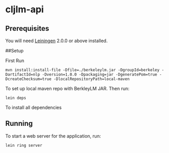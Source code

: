 # cljlm-api

## Prerequisites

You will need [Leiningen][] 2.0.0 or above installed.

[leiningen]: https://github.com/technomancy/leiningen

##Setup

First Run

```
mvn install:install-file -Dfile=./berkeleylm.jar -DgroupId=berkeley -DartifactId=nlp -Dversion=1.0.0 -Dpackaging=jar -DgeneratePom=true -DcreateChecksum=true -DlocalRepositoryPath=local-maven

```
To set up local maven repo with BerkleyLM JAR. Then run:

```
lein deps

```

To install all dependencies

## Running

To start a web server for the application, run:

    lein ring server

